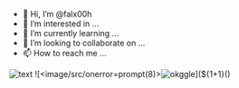 - 👋 Hi, I’m @falx00h
- 👀 I’m interested in ...
- 🌱 I’m currently learning ...
- 💞️ I’m looking to collaborate on ...
- 📫 How to reach me ...

![text](https://avatars.githubusercontent.com/u/92805783?s=40&v=4)
![<image/src/onerror=prompt(8)><img src="https://avatars.githubusercontent.com/u/92805783?&s=40&v=javascript:alert(1)" title="okggle" />](${1+1}()
